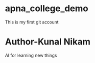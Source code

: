 # apna_college_demo
This is my first git account
<br>
<h1>Author-Kunal Nikam</h1>
AI for learning new things

